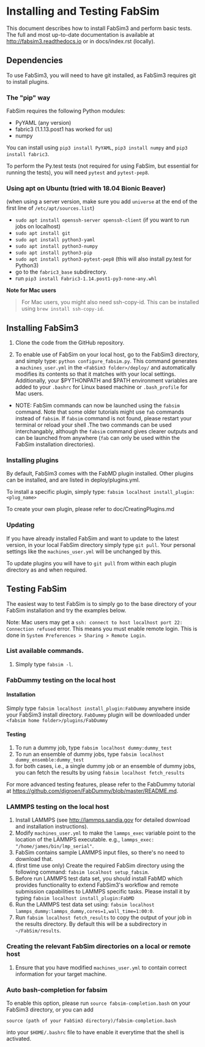 Installing and Testing FabSim
======

This document describes how to install FabSim3 and perform basic tests. The full and most up-to-date documentation is available at http://fabsim3.readthedocs.io or in docs/index.rst (locally).

## Dependencies

To use FabSim3, you will need to have git installed, as FabSim3 requires git to install plugins.

### The "pip" way
FabSim requires the following Python modules:
* PyYAML (any version) 
* fabric3 (1.1.13.post1 has worked for us)
* numpy

You can install using `pip3 install PyYAML`, `pip3 install numpy` and `pip3 install fabric3`.

To perform the Py.test tests (not required for using FabSim, but essential for running the tests), you will need `pytest` and `pytest-pep8`.

### Using apt on Ubuntu (tried with 18.04 Bionic Beaver)
(when using a server version, make sure you add `universe` at the end of the first line of `/etc/apt/sources.list`)
* `sudo apt install openssh-server openssh-client` (if you want to run jobs on localhost)
* `sudo apt install git`
* `sudo apt install python3-yaml`
* `sudo apt install python3-numpy`
* `sudo apt install python3-pip`
* `sudo apt install python3-pytest-pep8` (this will also install py.test for Python3)
* go to the `fabric3_base` subdirectory.
* run `pip3 install Fabric3-1.14.post1-py3-none-any.whl`

**Note for Mac users**
> For Mac users, you might also need ssh-copy-id. This can be installed using `brew install ssh-copy-id`.



## Installing FabSim3

1. Clone the code from the GitHub repository.
 
2. To enable use of FabSim on your local host, go to the FabSim3 directory, and simply type: `python configure_fabsim.py`. This command generates a `machines_user.yml` in the `<FabSim3 folder>/deploy/` and automatically modifies its contents so that it matches with your local settings. Additionally, your $PYTHONPATH and $PATH environment variables are added to your `.bashrc` for Linux based machine or `.bash_profile` for Mac users.

* NOTE: FabSim commands can now be launched using the `fabsim` command. Note that some older tutorials might use `fab` commands instead of `fabsim`. If `fabsim` command is not found, please restart your terminal or reload your shell .The two commands can be used interchangably, although the `fabsim` command gives clearer outputs and can be launched from anywhere (`fab` can only be used within the FabSim installation directories). 


### Installing plugins

By default, FabSim3 comes with the FabMD plugin installed. Other plugins can be installed, and are listed in deploy/plugins.yml.

To install a specific plugin, simply type: `fabsim localhost install_plugin:<plug_name>`

To create your own plugin, please refer to doc/CreatingPlugins.md

### Updating 

If you have already installed FabSim and want to update to the latest version, in your local FabSim directory simply type `git pull`. Your personal settings like the `machines_user.yml` will be unchanged by this.

To update plugins you will have to `git pull` from within each plugin directory as and when required.

## Testing FabSim

The easiest way to test FabSim is to simply go to the base directory of your FabSim installation and try the examples below.

Note: Mac users may get a `ssh: connect to host localhost port 22: Connection refused` error. This means you must enable remote login. This is done in `System Preferences > Sharing > Remote Login`.

### List available commands.
1. Simply type `fabsim -l`.

### FabDummy testing on the local host
####  Installation
Simply type `fabsim localhost install_plugin:FabDummy` anywhere inside your FabSim3 install directory. `FabDummy` plugin will be downloaded under `<fabsim home folder>/plugins/FabDummy` 
####  Testing
1. To run a dummy job, type `fabsim localhost dummy:dummy_test`
2. To run an ensemble of dummy jobs, type `fabsim localhost dummy_ensemble:dummy_test`
3. for both cases, i.e., a single dummy job or an ensemble of dummy jobs, you can fetch the results by using `fabsim localhost fetch_results`

For more advanced testing features, please refer to the FabDummy tutorial at https://github.com/djgroen/FabDummy/blob/master/README.md.

### LAMMPS testing on the local host

1. Install LAMMPS (see http://lammps.sandia.gov for detailed download and installation instructions).
2. Modify `machines_user.yml` to make the `lammps_exec` variable point to the location of the LAMMPS executable. e.g., `lammps_exec: "/home/james/bin/lmp_serial"`.
3. FabSim contains sample LAMMPS input files, so there's no need to download that.
4. (first time use only) Create the required FabSim directory using the following command: `fabsim localhost setup_fabsim`.
5. Before run LAMMPS test data set, you should install FabMD which provides functionality to extend FabSim3's workflow and remote submission capabilities to LAMMPS specific tasks. Please install it by typing
`fabsim localhost install_plugin:FabMD`
6. Run the LAMMPS test data set using: `fabsim localhost lammps_dummy:lammps_dummy,cores=1,wall_time=1:00:0`.
7. Run `fabsim localhost fetch_results` to copy the output of your job in the results directory. By default this will be a subdirectory in `~/FabSim/results`.

### Creating the relevant FabSim directories on a local or remote host

1. Ensure that you have modified `machines_user.yml` to contain correct information for your target machine.

### Auto bash-completion for fabsim

To enable this option, please run `source fabsim-completion.bash` on your FabSim3 directory, or you can add
```
source (path of your FabSim3 directory)/fabsim-completion.bash
```
into your `$HOME/.bashrc` file to have enable it everytime that the shell is activated.
